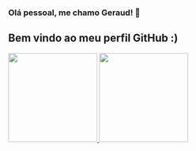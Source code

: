 ### Olá pessoal, me chamo Geraud! 👋
## Bem vindo ao meu perfil GitHub :)

<!--
**geraud01/geraud01** is a ✨ _special_ ✨ repository because its `README.md` (this file) appears on your GitHub profile.

Olá, tenho 28 anos e sou natural de São Paulo.

Após a flexibilização da pandemia, decidi me aventurar pelo sul da Bahia, onde, atualmente estou morando em Arraial D`Ajuda, um pedacinho do paraíso próximo à Porto Seguro.

##Estou aprendendo:
<div>
- Curso superior em Design Gráfico pela UniCV;
- Design Thinking pela FIAP
- Engenharia de Front-End pela EBAC;
- UX | UI pela Google Creative.
</div>

##Ferramentas e tecnologias:
<div>
<img src="https://cdn.jsdelivr.net/gh/devicons/devicon/icons/git/git-original.svg" />
</div>

##Estou aprendendo:
<div>
<img src="https://cdn.jsdelivr.net/gh/devicons/devicon/icons/react/react-original.svg" />
<img src="https://cdn.jsdelivr.net/gh/devicons/devicon/icons/java/java-original.svg" />
<img src="https://cdn.jsdelivr.net/gh/devicons/devicon/icons/gulp/gulp-plain.svg" />
<img src="https://cdn.jsdelivr.net/gh/devicons/devicon/icons/jquery/jquery-original.svg" />
<img src="https://cdn.jsdelivr.net/gh/devicons/devicon/icons/sass/sass-original.svg" />
</div>

## Contatos:

<div>
<a href="https://instagram.com/isthatgeraud/" target="_blank"><img src="https://img.shields.io/badge/-Instagram-%23E4405F?style=for-the-badge&logo=instagram&logoColor=white" target="_blank"></a>
<a href = "mailto:geraud.pereira@hotmil.com"><img src="https://img.shields.io/badge/Gmail-D14836?style=for-the-badge&logo=gmail&logoColor=white" target="_blank"></a>
<a href="https://www.linkedin.com/in/geraudoliveira/" target="_blank"><img src="https://img.shields.io/badge/-LinkedIn-%230077B5?style=for-the-badge&logo=linkedin&logoColor=white" target="_blank"></a>   
</div>
-->

<div>
<a href="https://github.com/geraud01">
<img height="180em" src="https://github-readme-stats.vercel.app/api/top-langs/?username=geraud01&layout=compact&langs_count=7&theme=dracula"/>
<img height="180em" src="https://github-readme-stats.vercel.app/api?username=geraud01&show_icons=true&theme=dracula&include_all_commits=true&count_private=true"/>
</div>

